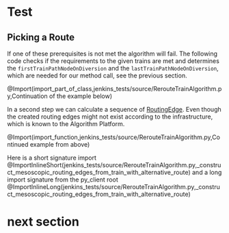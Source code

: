 # Test

## Picking a Route


If one of these prerequisites is not met the algorithm will fail. The following code checks if the requirements to the given trains are met and determines the `firstTrainPathNodeOnDiversion` and the `lastTrainPathNodeOnDiversion`, which are needed for 
our method call, see the previous section.

@Import(import_part_of_class,jenkins_tests/source/RerouteTrainAlgorithm.py,Continuation of the example below)


In a second step we can calculate a sequence of [RoutingEdge](@py_client_root/aidm/aidm_routing_edge_classes.py). Even though the created routing edges might not exist according to the infrastructure, which is known to 
the Algorithm Platform. 

@Import(import_function,jenkins_tests/source/RerouteTrainAlgorithm.py,Continued example from above)

Here is a short signature import @ImportInlineShort(jenkins_tests/source/RerouteTrainAlgorithm.py,_construct_mesoscopic_routing_edges_from_train_with_alternative_route) and a long import signature from the py_client root @ImportInlineLong(jenkins_tests/source/RerouteTrainAlgorithm.py,_construct_mesoscopic_routing_edges_from_train_with_alternative_route)

# next section